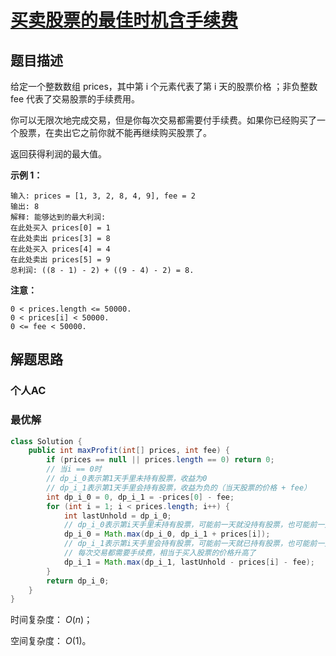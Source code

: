 # [买卖股票的最佳时机含手续费](https://leetcode-cn.com/problems/best-time-to-buy-and-sell-stock-with-transaction-fee/)

## 题目描述

给定一个整数数组 prices，其中第 i 个元素代表了第 i 天的股票价格 ；非负整数 fee 代表了交易股票的手续费用。

你可以无限次地完成交易，但是你每次交易都需要付手续费。如果你已经购买了一个股票，在卖出它之前你就不能再继续购买股票了。

返回获得利润的最大值。

**示例 1：**

```
输入: prices = [1, 3, 2, 8, 4, 9], fee = 2
输出: 8
解释: 能够达到的最大利润:  
在此处买入 prices[0] = 1
在此处卖出 prices[3] = 8
在此处买入 prices[4] = 4
在此处卖出 prices[5] = 9
总利润: ((8 - 1) - 2) + ((9 - 4) - 2) = 8.
```

**注意：**

```
0 < prices.length <= 50000.
0 < prices[i] < 50000.
0 <= fee < 50000.
```

## 解题思路

### 个人AC

### 最优解

```java
class Solution {
    public int maxProfit(int[] prices, int fee) {
        if (prices == null || prices.length == 0) return 0;
        // 当i == 0时
        // dp_i_0表示第1天手里未持有股票，收益为0
        // dp_i_1表示第1天手里会持有股票，收益为负的（当天股票的价格 + fee）
        int dp_i_0 = 0, dp_i_1 = -prices[0] - fee;
        for (int i = 1; i < prices.length; i++) {
            int lastUnhold = dp_i_0;
            // dp_i_0表示第i天手里未持有股票，可能前一天就没持有股票，也可能前一天持有股票，但是今天售出了
            dp_i_0 = Math.max(dp_i_0, dp_i_1 + prices[i]);
            // dp_i_1表示第i天手里会持有股票，可能前一天就已持有股票，也可能前一天未持有股票，但是今天购买了
            // 每次交易都需要手续费，相当于买入股票的价格升高了
            dp_i_1 = Math.max(dp_i_1, lastUnhold - prices[i] - fee);
        }
        return dp_i_0;
    }
}
```

时间复杂度： $O(n)$；

空间复杂度： $O(1)$。


